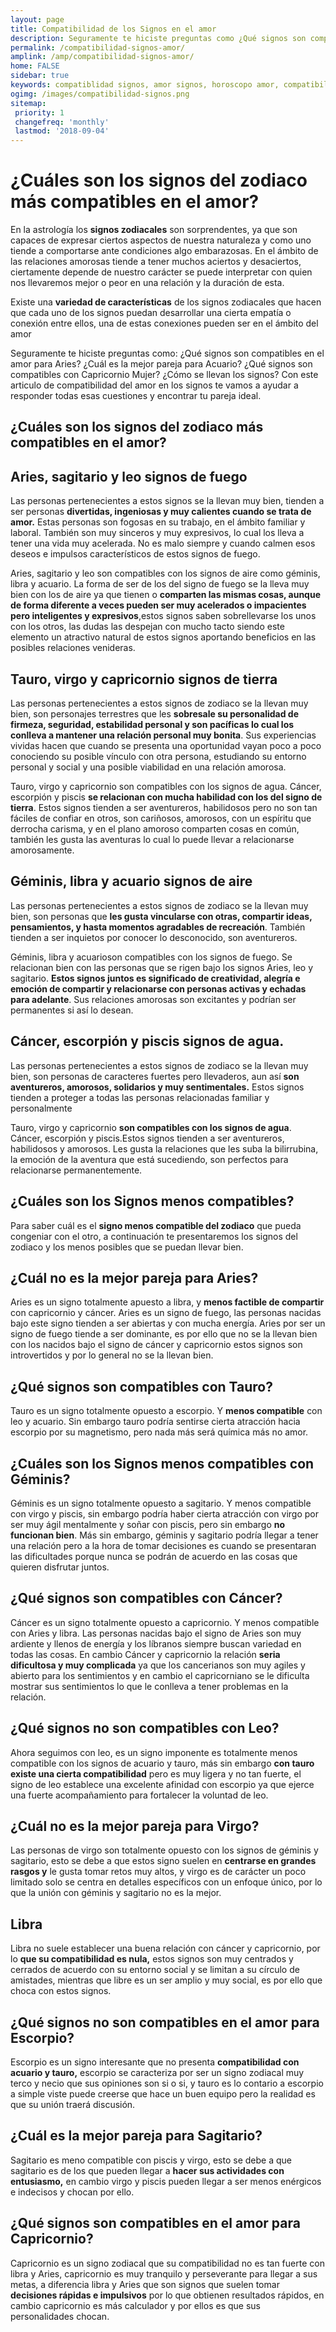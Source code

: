 ```yaml
---
layout: page
title: Compatibilidad de los Signos en el amor
description: Seguramente te hiciste preguntas como ¿Qué signos son compatibles en el amor para Aries? ¿Cuál es la mejor pareja para Acuario? ¿Qué signos son compatibles con Capricornio Mujer? ¿Cómo se llevan los signos? Con este articulo te ayudamos.
permalink: /compatibilidad-signos-amor/
amplink: /amp/compatibilidad-signos-amor/
home: FALSE
sidebar: true
keywords: compatiblidad signos, amor signos, horoscopo amor, compatibilidad en el amor, mejor pareja, como se llevan los signos, astrologia, carta natal, astrología, lectura del tarot, signos del zodiaco, horoscopos, astros, cambio de estaciones
ogimg: /images/compatibilidad-signos.png
sitemap:
 priority: 1
 changefreq: 'monthly'
 lastmod: '2018-09-04'
---
```


# ¿Cuáles son los signos del zodiaco más compatibles en el amor?

En la astrología los **signos zodiacales** son sorprendentes, ya que son capaces de expresar ciertos aspectos de nuestra naturaleza y como uno tiende a comportarse ante condiciones algo embarazosas. En el ámbito de las relaciones amorosas tiende a tener muchos aciertos y desaciertos, ciertamente depende de nuestro carácter se puede interpretar con quien nos llevaremos mejor o peor en una relación y la duración de esta.

Existe una **variedad de características** de los signos zodiacales que hacen que cada uno de los signos puedan desarrollar una cierta empatía o conexión entre ellos, una de estas conexiones pueden ser en el ámbito del amor

Seguramente te hiciste preguntas como: ¿Qué signos son compatibles en el amor para Aries? ¿Cuál es la mejor pareja para Acuario? ¿Qué signos son compatibles con Capricornio Mujer? ¿Cómo se llevan los signos? Con este articulo de compatibilidad del amor en los signos te vamos a ayudar a responder todas esas cuestiones y encontrar tu pareja ideal.

## ¿Cuáles son los signos del zodiaco más compatibles en el amor?

## Aries, sagitario y leo signos de fuego

Las personas pertenecientes a estos signos se la llevan muy bien, tienden a ser personas **divertidas, ingeniosas y muy calientes cuando se trata de amor.** Estas personas son fogosas en su trabajo, en el ámbito familiar y laboral. También son muy sinceros y muy expresivos, lo cual los lleva a tener una vida muy acelerada. No es malo siempre y cuando calmen esos deseos e impulsos característicos de estos signos de fuego.

Aries, sagitario y leo son compatibles con los signos de aire como géminis, libra y acuario. La forma de ser de los del signo de fuego se la lleva muy bien con los de aire ya que tienen o **comparten las mismas cosas, aunque de forma diferente a veces pueden ser muy acelerados o impacientes pero inteligentes y expresivos**,estos signos saben sobrellevarse los unos con los otros, las dudas las despejan con mucho tacto siendo este elemento un atractivo natural de estos signos aportando beneficios en las posibles relaciones venideras.

## Tauro, virgo y capricornio signos de tierra

Las personas pertenecientes a estos signos de zodiaco se la llevan muy bien, son personajes terrestres que les **sobresale su personalidad de firmeza, seguridad, estabilidad personal y son pacíficas lo cual los conlleva a mantener una relación personal muy bonita**. Sus experiencias vividas hacen que cuando se presenta una oportunidad vayan poco a poco conociendo su posible vínculo con otra persona, estudiando su entorno personal y social y una posible viabilidad en una relación amorosa.

Tauro, virgo y capricornio son compatibles con los signos de agua. Cáncer, escorpión y piscis **se relacionan con mucha habilidad con los del signo de tierra**. Estos signos tienden a ser aventureros, habilidosos pero no son tan fáciles de confiar en otros, son cariñosos, amorosos, con un espíritu que derrocha carisma, y en el plano amoroso comparten cosas en común, también les gusta las aventuras lo cual lo puede llevar a relacionarse amorosamente.

## Géminis, libra y acuario signos de aire

Las personas pertenecientes a estos signos de zodiaco se la llevan muy bien, son personas que **les gusta vincularse con otras, compartir ideas, pensamientos, y hasta momentos agradables de recreación**. También tienden a ser inquietos por conocer lo desconocido, son aventureros.

Géminis, libra y acuarioson compatibles con los signos de fuego. Se relacionan bien con las personas que se rigen bajo los signos Aries, leo y sagitario. **Estos signos juntos es significado de creatividad, alegría e emoción de compartir y relacionarse con personas activas y echadas para adelante**. Sus relaciones amorosas son excitantes y podrían ser permanentes si así lo desean.

## Cáncer, escorpión y piscis signos de agua.

Las personas pertenecientes a estos signos de zodiaco se la llevan muy bien, son personas de caracteres fuertes pero llevaderos, aun así **son aventureros, amorosos, solidarios y muy sentimentales.** Estos signos tienden a proteger a todas las personas relacionadas familiar y personalmente

Tauro, virgo y capricornio **son compatibles con los signos de agua**. Cáncer, escorpión y piscis.Estos signos tienden a ser aventureros, habilidosos y amorosos. Les gusta la relaciones que les suba la bilirrubina, la emoción de la aventura que está sucediendo, son perfectos para relacionarse permanentemente.


## ¿Cuáles son los Signos menos compatibles?

Para saber cuál es el **signo menos compatible del zodiaco** que pueda congeniar con el otro, a continuación te presentaremos los signos del zodiaco y los menos posibles que se puedan llevar bien.

## ¿Cuál no es la mejor pareja para Aries?

Aries es un signo totalmente apuesto a libra, y **menos factible de compartir** con capricornio y cáncer. Aries es un signo de fuego, las personas nacidas bajo este signo tienden a ser abiertas y con mucha energía. Aries por ser un signo de fuego tiende a ser dominante, es por ello que no se la llevan bien con los nacidos bajo el signo de cáncer y capricornio estos signos son introvertidos y por lo general no se la llevan bien.

## ¿Qué signos son compatibles con Tauro?

Tauro es un signo totalmente opuesto a escorpio. Y **menos compatible** con leo y acuario. Sin embargo tauro podría sentirse cierta atracción hacia escorpio por su magnetismo, pero nada más será química más no amor.

## ¿Cuáles son los Signos menos compatibles con Géminis?

Géminis es un signo totalmente opuesto a sagitario. Y menos compatible con virgo y piscis, sin embargo podría haber cierta atracción con virgo por ser muy ágil mentalmente y soñar con piscis, pero sin embargo **no funcionan bien**. Más sin embargo, géminis y sagitario podría llegar a tener una relación pero a la hora de tomar decisiones es cuando se presentaran las dificultades porque nunca se podrán de acuerdo en las cosas que quieren disfrutar juntos.

## ¿Qué signos son compatibles con Cáncer?

Cáncer es un signo totalmente opuesto a capricornio. Y menos compatible con Aries y libra. Las personas nacidas bajo el signo de Aries son muy ardiente y llenos de energía y los líbranos siempre buscan variedad en todas las cosas. En cambio Cáncer y capricornio la relación **seria dificultosa y muy complicada** ya que los cancerianos son muy agiles y abierto para los sentimientos y en cambio el capricorniano se le dificulta mostrar sus sentimientos lo que le conlleva a tener problemas en la relación.

## ¿Qué signos no son compatibles con Leo?

Ahora seguimos con leo, es un signo imponente es totalmente menos compatible con los signos de acuario y tauro, más sin embargo **con tauro existe una cierta compatibilidad** pero es muy ligera y no tan fuerte, el signo de leo establece una excelente afinidad con escorpio ya que ejerce una fuerte acompañamiento para fortalecer la voluntad de leo.

## ¿Cuál no es la mejor pareja para Virgo?

Las personas de virgo son totalmente opuesto con los signos de géminis y sagitario, esto se debe a que estos signo suelen en **centrarse en grandes rasgos y** le gusta tomar retos muy altos, y virgo es de carácter un poco limitado solo se centra en detalles específicos con un enfoque único, por lo que la unión con géminis y sagitario no es la mejor.

## Libra

Libra no suele establecer una buena relación con cáncer y capricornio, por lo **que su compatibilidad es nula,** estos signos son muy centrados y cerrados de acuerdo con su entorno social y se limitan a su círculo de amistades, mientras que libre es un ser amplio y muy social, es por ello que choca con estos signos.

## ¿Qué signos no son compatibles en el amor para Escorpio?

Escorpio es un signo interesante que no presenta **compatibilidad con acuario y tauro,** escorpio se caracteriza por ser un signo zodiacal muy terco y necio que sus opiniones son si o si, y tauro es lo contario a escorpio a simple viste puede creerse que hace un buen equipo pero la realidad es que su unión traerá discusión.

## ¿Cuál es la mejor pareja para Sagitario?

Sagitario es meno compatible con piscis y virgo, esto se debe a que sagitario es de los que pueden llegar a **hacer sus actividades con entusiasmo,** en cambio virgo y piscis pueden llegar a ser menos enérgicos e indecisos y chocan por ello.

## ¿Qué signos son compatibles en el amor para Capricornio?

Capricornio es un signo zodiacal que su compatibilidad no es tan fuerte con libra y Aries, capricornio es muy tranquilo y perseverante para llegar a sus metas, a diferencia libra y Aries que son signos que suelen tomar **decisiones rápidas e impulsivos** por lo que obtienen resultados rápidos, en cambio capricornio es más calculador y por ellos es que sus personalidades chocan.
